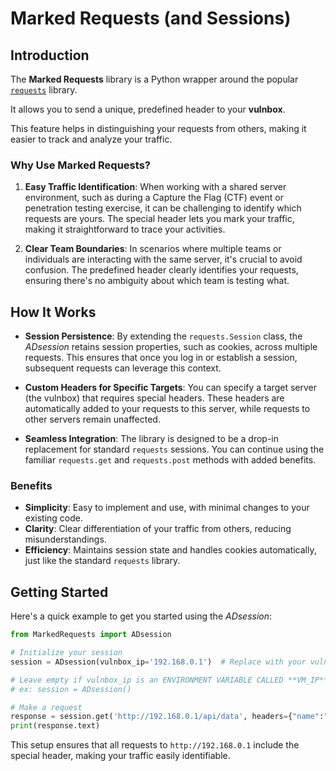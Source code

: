 # Marked Requests (and Sessions)

## Introduction

The **Marked Requests** library is a Python wrapper around the popular [`requests`](https://requests.readthedocs.io/en/latest/)  library. 

It allows you to send a unique, predefined header to your **vulnbox**. 

This feature helps in distinguishing your requests from others, making it easier to track and analyze your traffic.

### Why Use Marked Requests?

1. **Easy Traffic Identification**: When working with a shared server environment, such as during a Capture the Flag (CTF) event or penetration testing exercise, it can be challenging to identify which requests are yours. The special header lets you mark your traffic, making it straightforward to trace your activities.

2. **Clear Team Boundaries**: In scenarios where multiple teams or individuals are interacting with the same server, it's crucial to avoid confusion. The predefined header clearly identifies your requests, ensuring there's no ambiguity about which team is testing what.

## How It Works

- **Session Persistence**: By extending the `requests.Session` class, the *ADsession* retains session properties, such as cookies, across multiple requests. This ensures that once you log in or establish a session, subsequent requests can leverage this context.

- **Custom Headers for Specific Targets**: You can specify a target server (the vulnbox) that requires special headers. These headers are automatically added to your requests to this server, while requests to other servers remain unaffected.

- **Seamless Integration**: The library is designed to be a drop-in replacement for standard `requests` sessions. You can continue using the familiar `requests.get` and `requests.post` methods with added benefits.

### Benefits

- **Simplicity**: Easy to implement and use, with minimal changes to your existing code.
- **Clarity**: Clear differentiation of your traffic from others, reducing misunderstandings.
- **Efficiency**: Maintains session state and handles cookies automatically, just like the standard `requests` library.

## Getting Started

Here's a quick example to get you started using the *ADsession*:

```python
from MarkedRequests import ADsession

# Initialize your session
session = ADsession(vulnbox_ip='192.168.0.1')  # Replace with your vulnbox IP

# Leave empty if vulnbox_ip is an ENVIRONMENT VARIABLE CALLED **VM_IP**
# ex: session = ADsession()

# Make a request
response = session.get('http://192.168.0.1/api/data', headers={"name":"value"}, json={"key":"value"})
print(response.text)
```

This setup ensures that all requests to `http://192.168.0.1` include the special header, making your traffic easily identifiable.
